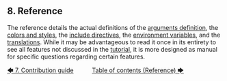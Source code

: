 ## 8. Reference

The reference details the actual definitions of the [arguments definition](arguments_definition.md#81-arguments-definition), the [colors and styles](colors_and_styles.md#82-colors-and-styles), the [include directives](include_directives.md#83-include-directives), the [environment variables](environment_variables/introduction.md#84-environment-variables), and the [translations](translations/introduction.md#85-translations). While it may be advantageous to read it once in its entirety to see all features not discussed in the [tutorial](../tutorial/introduction.md#4-tutorial), it is more designed as manual for specific questions regarding certain features.

[&#129092;&nbsp;7. Contribution guide](../contribution_guide.md)
&nbsp;&nbsp;&nbsp;&nbsp;&nbsp;&nbsp;&nbsp;&nbsp;&nbsp;&nbsp;[Table of contents (Reference)&nbsp;&#129094;](toc.md)
